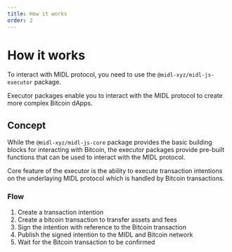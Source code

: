 ```yaml
---
title: How it works
order: 2
---
```


# How it works

To interact with MIDL protocol, you need to use the `@midl-xyz/midl-js-executor` package.

Executor packages enable you to interact with the MIDL protocol to create more complex Bitcoin dApps.

## Concept

While the `@midl-xyz/midl-js-core` package provides the basic building blocks for interacting with Bitcoin, the executor packages provide pre-built functions that can be used to interact with the MIDL protocol.

Core feature of the executor is the ability to execute transaction intentions on the underlaying MIDL protocol which is handled by Bitcoin transactions.

### Flow

1. Create a transaction intention
2. Create a bitcoin transaction to transfer assets and fees
3. Sign the intention with reference to the Bitcoin transaction
4. Publish the signed intention to the MIDL and Bitcoin network
5. Wait for the Bitcoin transaction to be confirmed
